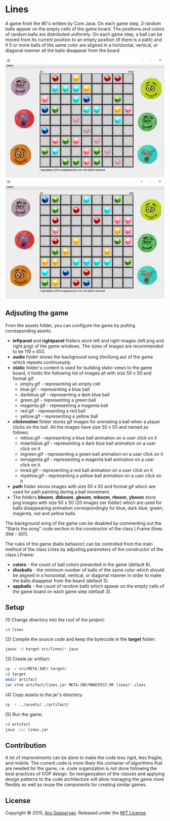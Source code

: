 # Lines
A game from the 90's written by Core Java. On each game step, 3 random balls appear on the empty cells of the game board. The positions and colors of random balls are distributed uniformly. On each game step, a ball can be moved from its current position to an empty position (if there is a path) and if 5 or more balls of the same color are aligned in a horizontal, vertical, or diagonal manner all the balls disappear from the board.

<img src="./capture1.png" Alt="Puzzle game colored lines by Ara Gasparyan" />
<img src="./capture2.png" Alt="Puzzle game colored lines by Ara Gasparyan" />

## Adjsuting the game
From the assets folder, you can configure the game by putting corresponding assets.
- **leftpanel** and **rightpanel** folders store left and right images (left.png and right.png) of the game windows. The sizes of images are recommended to be 119 x 453.
- **audio** folder stores the background song (fonSong.au) of the game which repeats continuously.
- **static** folder's content is used for building static views to the game board, it holds the following list of images all with size 50 x 50 and format gif:
  - empty.gif - representing an empty cell
  - blue.gif - representing a blue ball
  - darkblue.gif - representing a dark blue ball
  - green.gif - representing a green ball
  - magenta.gif - representing a magenta ball
  - red.gif - representing a red ball
  - yellow.gif - representing a yellow ball
- **clickmotion** folder stores gif images for animating a ball when a player clicks on the ball. All the images have size 50 x 50 and named as follows:
  - mblue.gif - representing a blue ball animation on a user click on it
  - mdarkblue.gif - representing a dark blue ball animation on a user click on it
  - mgreen.gif - representing a green ball animation on a user click on it
  - mmagenta.gif - representing a magenta ball animation on a user click on it
  - mred.gif - representing a red ball animation on a user click on it
  - myellow.gif - representing a yellow ball animation on a user click on it
- **path** folder stores images with size 50 x 50 and format gif which are used for path painting during a ball movement.
- The folders **bboom**, **dbboom**, **gboom**, **mboom**, **rboom**, **yboom** store png images with size 50 x 50 (20 images oer folder) which are used for balls disappearing animation correspondingly for blue, dark blue, green, magenta, red and yellow balls.

The background song of the game can be disabled by commenting out the "Starts the song" code section in the constructor of the class LFrame (lines 394 - 401).

The rules of the game (balls behavior) can be controlled from the main method of the class LInes by adjusting parameters of the constructor of the class LFrame:
- **colors** - the count of ball colors presented in the game (default 6).
- **dissballs** - the minimum number of balls of the same color which should be aligned in a horizontal, vertical, or diagonal manner in order to make the balls disappear from the board (default 5).
- **appballs** - the count of random balls which appear on the empty cells of the game board on each game step (default 3).


## Setup
(1) Change directory into the root of the project:
```sh
cd lines
```

(2) Compile the source code and keep the bytecode in the **target** folder:
```sh
javac -d target src/lines/*.java
```

(3) Create jar artifact:
```sh
cp -r src/META-INF/ target/
cd target
mkdir artifact
jar cfvm artifact/lines.jar META-INF/MANIFEST.MF lines/*.class
```

(4) Copy assets to the jar's directory:
```sh
cp -r ../assets/ ./artifact/
```

(5) Run the game:
```sh
cd artifact
java -jar lines.jar
```

## Contribution
A lot of improvements can be done to make the code less rigid, less fragile, and mobile. The current code is more likely the container of algorithms that are needed for the game, i.e. code organization is not done following the best practices of OOP design. So reorganization of the classes and applying design patterns to the code architecture will allow managing the game more flexibly as well as reuse the components for creating similar games.

## License
Copyright © 2015, [Ara Gasparyan](https://aragasparyan.com).
Released under the [MIT License](https://opensource.org/licenses/MIT).
